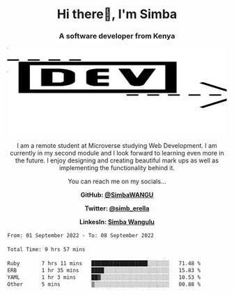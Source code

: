 
<h1 align="center"> Hi there👋, I'm Simba</h1>
<h3 align="center">A software developer from Kenya</h3>

<img src="/arrow-svgrepo-com.svg" margin="auto" width="100%" height="200px">


<p align="center">I am a remote student at Microverse studying Web Development. I am currently in my second module and I look forward to learning even more in the future. I enjoy designing and creating beautiful mark ups as well as implementing the functionality behind it.</p>

<p align="center">You can reach me on my socials... </p>

<div align="center">

__<p>  GitHub: [@SimbaWANGU](https://github.com/SimbaWANGU)__  </p>
__<p> Twitter: [@simb_erella](https://twitter.com/simb_erella)__ </p>
__<p> LinkesIn: [Simba Wangulu](https://www.linkedin.com/in/simba-wangulu/)__ </p>

</div>

<!--START_SECTION:waka-->

```text
From: 01 September 2022 - To: 08 September 2022

Total Time: 9 hrs 57 mins

Ruby       7 hrs 11 mins   ██████████████████░░░░░░░   71.48 %
ERB        1 hr 35 mins    ████░░░░░░░░░░░░░░░░░░░░░   15.83 %
YAML       1 hr 3 mins     ██▓░░░░░░░░░░░░░░░░░░░░░░   10.53 %
Other      5 mins          ▒░░░░░░░░░░░░░░░░░░░░░░░░   00.88 %
```

<!--END_SECTION:waka-->
